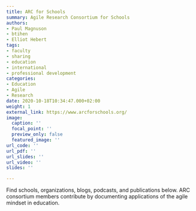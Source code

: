 ```yaml
---
title: ARC for Schools
summary: Agile Research Consortium for Schools
authors:
- Paul Magnuson
- btihen
- Elliot Hebert
tags:
- faculty
- sharing
- education
- international
- professional development
categories:
- Education
- Agile
- Research
date: 2020-10-18T10:34:47.000+02:00
weight: 1
external_link: https://www.arcforschools.org/
image:
  caption: ''
  focal_point: ''
  preview_only: false
  featured_image: ''
url_code: ''
url_pdf: ''
url_slides: ''
url_video: ''
slides: ''

---
```

Find schools, organizations, blogs, podcasts, and publications below.
ARC consortium members contribute by documenting applications of the agile mindset in education.
